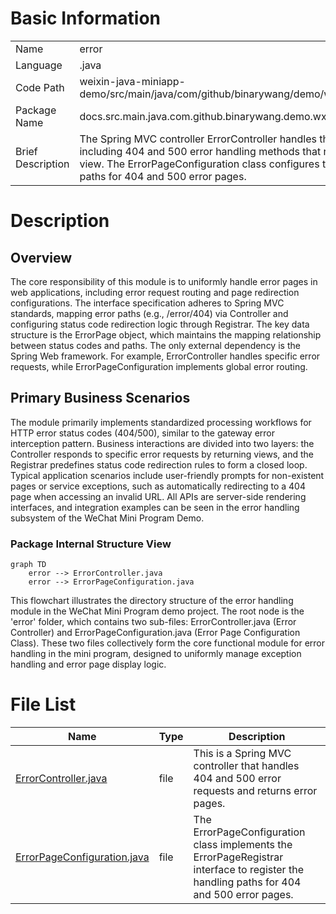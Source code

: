 # Basic Information

|      |      |
|------|------|
| Name | error |
| Language | .java |
| Code Path | weixin-java-miniapp-demo/src/main/java/com/github/binarywang/demo/wx/miniapp/error |
| Package Name | docs.src.main.java.com.github.binarywang.demo.wx.miniapp.error |
| Brief Description | The Spring MVC controller ErrorController handles the /error path, including 404 and 500 error handling methods that return the error view. The ErrorPageConfiguration class configures the redirection paths for 404 and 500 error pages. |

# Description

## Overview  
The core responsibility of this module is to uniformly handle error pages in web applications, including error request routing and page redirection configurations. The interface specification adheres to Spring MVC standards, mapping error paths (e.g., /error/404) via Controller and configuring status code redirection logic through Registrar. The key data structure is the ErrorPage object, which maintains the mapping relationship between status codes and paths. The only external dependency is the Spring Web framework. For example, ErrorController handles specific error requests, while ErrorPageConfiguration implements global error routing.  

## Primary Business Scenarios  
The module primarily implements standardized processing workflows for HTTP error status codes (404/500), similar to the gateway error interception pattern. Business interactions are divided into two layers: the Controller responds to specific error requests by returning views, and the Registrar predefines status code redirection rules to form a closed loop. Typical application scenarios include user-friendly prompts for non-existent pages or service exceptions, such as automatically redirecting to a 404 page when accessing an invalid URL. All APIs are server-side rendering interfaces, and integration examples can be seen in the error handling subsystem of the WeChat Mini Program Demo.


### Package Internal Structure View

```mermaid
graph TD
    error --> ErrorController.java
    error --> ErrorPageConfiguration.java
```

This flowchart illustrates the directory structure of the error handling module in the WeChat Mini Program demo project. The root node is the 'error' folder, which contains two sub-files: ErrorController.java (Error Controller) and ErrorPageConfiguration.java (Error Page Configuration Class). These two files collectively form the core functional module for error handling in the mini program, designed to uniformly manage exception handling and error page display logic.

# File List

| Name   | Type  | Description |
|-------|------|-------------|
| [ErrorController.java](ErrorController.md) | file | This is a Spring MVC controller that handles 404 and 500 error requests and returns error pages. |
| [ErrorPageConfiguration.java](ErrorPageConfiguration.md) | file | The ErrorPageConfiguration class implements the ErrorPageRegistrar interface to register the handling paths for 404 and 500 error pages. |


